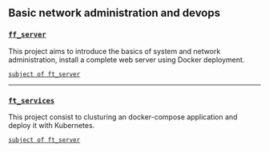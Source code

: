 Basic network administration and devops
---

### [`ff_server`](https://github.com/hille2/42cursus_server/tree/master/ft_server) ###
This project aims to introduce the basics of system and network administration, install a complete web server using Docker deployment.

[`subject of ft_server`](https://github.com/hille2/42cursus_server/blob/master/ft_server/en.subject.pdf)

---
### [`ft_services`](https://github.com/hille2/42cursus_server/tree/master/ft_services) ###

This project consist to clusturing an docker-compose application and deploy it with Kubernetes.

[`subject of ft_server`](https://github.com/hille2/42cursus_server/blob/master/ft_services/en.subject%20(1).pdf)
